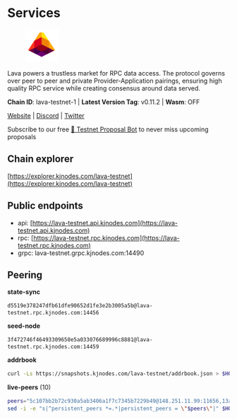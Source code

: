 # Services

<figure><img src="https://raw.githubusercontent.com/kj89/cosmos-images/main/logos/lava.png" alt=""><figcaption></figcaption></figure>

Lava powers a trustless market for RPC data access. The protocol  governs over peer to peer and private Provider-Application pairings,  ensuring high quality RPC service while creating consensus around data served.

**Chain ID**: lava-testnet-1 | **Latest Version Tag**: v0.11.2 | **Wasm**: OFF

[Website](https://lavanet.xyz) | [Discord](https://discord.com/invite/Tbk5NxTCdA) | [Twitter](https://twitter.com/lavanetxyz)



Subscribe to our free [🤖 Testnet Proposal Bot](https://t.me/kjnodes_testnet_proposal_bot) to never miss upcoming proposals


## Chain explorer
[https://explorer.kjnodes.com/lava-testnet](https://explorer.kjnodes.com/lava-testnet)

## Public endpoints

* api: [https://lava-testnet.api.kjnodes.com](https://lava-testnet.api.kjnodes.com)
* rpc: [https://lava-testnet.rpc.kjnodes.com](https://lava-testnet.rpc.kjnodes.com)
* grpc: lava-testnet.grpc.kjnodes.com:14490

## Peering

**state-sync**

```text
d5519e378247dfb61dfe90652d1fe3e2b3005a5b@lava-testnet.rpc.kjnodes.com:14456
```

**seed-node**

```text
3f472746f46493309650e5a033076689996c8881@lava-testnet.rpc.kjnodes.com:14459
```

**addrbook**
```bash
curl -Ls https://snapshots.kjnodes.com/lava-testnet/addrbook.json > $HOME/.lava/config/addrbook.json
```

**live-peers** (10)
```bash
peers="5c107bb2b72c930a5ab3406a1f7c7345b7229b49@148.251.11.99:11656,13a9209a4d08803a3becac57de8eb02dd51f8f41@65.109.23.114:19956,2a588e5ddcfd8c9095cc6f34b5b6966e31020cfd@65.21.123.172:11656,07c557b393b235a7b004a4a32831e54092dc24a0@91.107.147.250:26656,d5519e378247dfb61dfe90652d1fe3e2b3005a5b@65.109.68.190:14456,9a151159039fd8abce61ddb21e5342605787792b@5.75.228.39:26656,22c51515eea1df09dc872dc8843efb7fc73770b1@199.175.98.102:26656,bee277da0e5b235e0a7e38ea90d8547924370dbe@65.108.227.112:13656,d796c20b5bdb8f1633c2a13afbf12314a77b668c@91.107.148.113:26656,e1383b216c42acc842193c5ac7321ce6c0d73db0@78.47.37.142:26656"
sed -i -e "s|^persistent_peers *=.*|persistent_peers = \"$peers\"|" $HOME/.lava/config/config.toml
```
